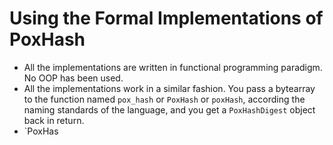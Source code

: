 # Using the Formal Implementations of PoxHash

* All the implementations are written in functional programming paradigm. No OOP has been used.
* All the implementations work in a similar fashion. You pass a bytearray to the function named `pox_hash` or `PoxHash` or `poxHash`, according the naming standards of the language, and you get a `PoxHashDigest` object back in return.
* `PoxHas